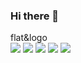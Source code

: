 ### Hi there 👋

<!--
**EriicHaan12/EriicHaan12** is a ✨ _special_ ✨ repository because its `README.md` (this file) appears on your GitHub profile.

Here are some ideas to get you started:

- 🔭 I’m currently working on ...
- 🌱 I’m currently learning ...
- 👯 I’m looking to collaborate on ...
- 🤔 I’m looking for help with ...
- 💬 Ask me about ...
- 📫 How to reach me: ...
- 😄 Pronouns: ...
- ⚡ Fun fact: ...
-->
<!DOCTYPE html>
<html lang="en">
<head>
    <meta charset="UTF-8">
    <meta name="viewport" content="width=device-width, initial-scale=1.0">
    <title>Document</title>
</head>
<body>
    flat&logo
    <div>
    <img src="https://img.shields.io/badge/TypeScript-3178C6?style=flat&logo=TypeScript&logoColor=white"/>
   <img src="https://img.shields.io/badge/Node.js-43853D?style=flat&logo=node.js&logoColor=white"/>  
    <img src="https://img.shields.io/badge/Spring-6DB33F?style=flat&logo=spring&logoColor=white"/>
    <img src="https://img.shields.io/badge/Java-ED8B00?style=flat&logo=openjdk&logoColor=white"/>
      <img src="https://img.shields.io/badge/JavaScript-F7DF1E?style=flat&logo=JavaScript&logoColor=white"/>
    </div>
    
</body>
</html>
